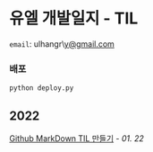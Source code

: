 # 유엘 개발일지 - TIL
`email`: ulhangr\y@gmail.com
### 배포
```
python deploy.py 
```
## 2022<br>
<a href="https://github.com/umjiwan/TIL/blob/main/post/2022-01-22-Github-MarkDown-TIL-만들기.md">Github MarkDown TIL 만들기</a>                         - <i>01. 22</i>                        <br>
                    